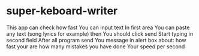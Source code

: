 # super-keboard-writer
  This app can check how fast You can input text
  In first area You can paste any text (song lyrics for example) 
  then You should click send
  Start typing in second field
  After all program send You message in alert box about: 
    how fast your are
    how many mistakes you have done
    Your speed per second 
